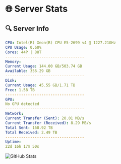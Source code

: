 # 🌐 Server Stats
## 🔍 Server Info
```yaml
CPU: Intel(R) Xeon(R) CPU E5-2699 v4 @ 1227.21GHz
CPU Usage: 0.60%
Cores: 44P | 88T
-----------------------------------
Memory:
Current Usage: 144.00 GB/503.74 GB
Available: 356.29 GB
-----------------------------------
Disk:
Current Usage: 45.55 GB/1.71 TB
Free: 1.58 TB
-----------------------------------
GPU:
No GPU detected
-----------------------------------
Network:
Current Transfer (Sent): 20.01 MB/s
Current Transfer (Received): 8.29 MB/s
Total Sent: 168.92 TB
Total Received: 2.49 TB
-----------------------------------
Uptime:
22d 16h 17m 50s
```
![GitHub Stats](https://img.shields.io/badge/Updated-2025-03-02_15:01:08-blue)
